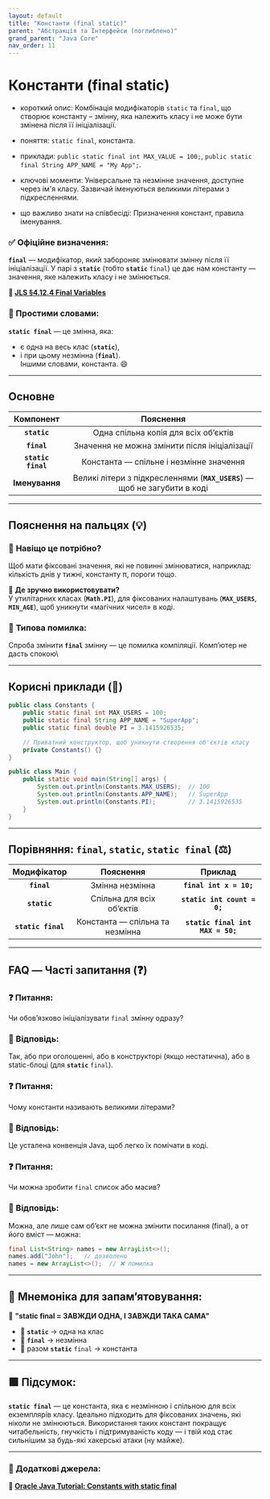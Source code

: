 ```yaml
---
layout: default
title: "Константи (final static)"
parent: "Абстракція та Інтерфейси (поглиблено)"
grand_parent: "Java Core"
nav_order: 11
---
```


# Константи (final static)

* короткий опис: Комбінація модифікаторів `static` та `final`, що створює константу – змінну, яка належить класу і не може бути змінена після її ініціалізації.

* поняття: `static final`, константа.

* приклади: `public static final int MAX_VALUE = 100;`, `public static final String APP_NAME = "My App";`.

* ключові моменти: Універсальне та незмінне значення, доступне через ім'я класу. Зазвичай іменуються великими літерами з підкресленнями.

* що важливо знати на співбесіді: Призначення констант, правила іменування.

### **✅ Офіційне визначення:**

**`final`** — модифікатор, який забороняє змінювати змінну після її ініціалізації. У парі з **`static`** (тобто **`static`** `final`) це дає нам константу — значення, яке належить класу і не змінюється.

**🔗 [JLS §4.12.4 Final Variables](https://docs.oracle.com/javase/specs/jls/se17/html/jls-4.html#jls-4.12.4)**

### **🧠 Простими словами:**

**`static final`** — це змінна, яка:

* є одна на весь клас (**`static`**),
* і при цьому незмінна (**`final`**).  
  Іншими словами, константа. 😄

---

## **Основне**

| Компонент | Пояснення |
| :---: | :---: |
| **`static`** | Одна спільна копія для всіх об’єктів |
| **`final`** | Значення не можна змінити після ініціалізації |
| **`static final`** | Константа — спільне і незмінне значення |
| **Іменування** | Великі літери з підкресленнями (**`MAX_USERS`**) — щоб не загубити в коді |

---

## **Пояснення на пальцях (💡)**

### 🔸 **Навіщо це потрібно?**  

Щоб мати фіксовані значення, які не повинні змінюватися, наприклад: кількість днів у тижні, константу π, пороги тощо.

🔸 **Де зручно використовувати?**  
У утилітарних класах (**`Math.PI`**), для фіксованих налаштувань (**`MAX_USERS`**, **`MIN_AGE`**), щоб уникнути «магічних чисел» в коді.

### 🔸 **Типова помилка:**  

Спроба змінити **`final`** змінну — це помилка компіляції. Комп’ютер не дасть спокою\

---

## **Корисні приклади (🧪)**

```java
public class Constants {
    public static final int MAX_USERS = 100;
    public static final String APP_NAME = "SuperApp";
    public static final double PI = 3.1415926535;

    // Приватний конструктор, щоб уникнути створення об'єктів класу
    private Constants() {}
}

public class Main {
    public static void main(String[] args) {
        System.out.println(Constants.MAX_USERS);  // 100
        System.out.println(Constants.APP_NAME);   // SuperApp
        System.out.println(Constants.PI);         // 3.1415926535
    }
}
```

---

## **Порівняння: `final`, `static`, `static final` (⚖️)**

| Модифікатор | Пояснення | Приклад |
| :---: | :---: | :---: |
| **`final`** | Змінна незмінна | **`final int x = 10;`** |
| **`static`** | Спільна для всіх об’єктів | **`static int count = 0;`** |
| **`static final`** | Константа — спільна та незмінна | **`static final int MAX = 50;`** |

---

## **FAQ — Часті запитання (❓)**

### **❓ Питання:**

Чи обов’язково ініціалізувати `final` змінну одразу?

### **💬 Відповідь:**

 Так, або при оголошенні, або в конструкторі (якщо нестатична), або в static-блоці (для **`static`** `final`).

### **❓ Питання:**

Чому константи називають великими літерами?

### **💬 Відповідь:**

 Це усталена конвенція Java, щоб легко їх помічати в коді.

### **❓ Питання:**

Чи можна зробити `final` список або масив?

### **💬 Відповідь:**

 Можна, але лише сам об’єкт не можна змінити посилання (final), а от його вміст — можна:

```java
final List<String> names = new ArrayList<>();
names.add("John");   // дозволено
names = new ArrayList<>();  // ❌ помилка
```

---

## **🧠 Мнемоніка для запам’ятовування:**

📌 **"static final \= ЗАВЖДИ ОДНА, І ЗАВЖДИ ТАКА САМА"**

* 🧠 **`static`** -> одна на клас
* 🧠 **`final`** -> незмінна
* 🧠 разом **`static`** `final` -> константа

---

## **🟩 Підсумок:**

**`static final`** — це константа, яка є незмінною і спільною для всіх екземплярів класу. Ідеально підходить для фіксованих значень, які ніколи не змінюються. Використання таких констант покращує читабельність, гнучкість і підтримуваність коду — і твій код стає сильнішим за будь-які хакерські атаки (ну майже).

---

### **🔗 Додаткові джерела:**

**🔗 [Oracle Java Tutorial: Constants with static final](https://docs.oracle.com/javase/tutorial/java/nutsandbolts/variables.html#final)**
